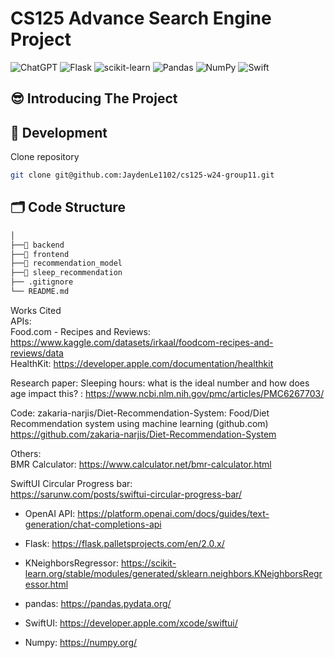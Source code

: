 

# CS125 Advance Search Engine Project
![ChatGPT](https://img.shields.io/badge/chatGPT-74aa9c?style=for-the-badge&logo=openai&logoColor=white)
![Flask](https://img.shields.io/badge/flask-%23000.svg?style=for-the-badge&logo=flask&logoColor=white)
![scikit-learn](https://img.shields.io/badge/scikit--learn-%23F7931E.svg?style=for-the-badge&logo=scikit-learn&logoColor=white)
![Pandas](https://img.shields.io/badge/pandas-%23150458.svg?style=for-the-badge&logo=pandas&logoColor=white)
![NumPy](https://img.shields.io/badge/numpy-%23013243.svg?style=for-the-badge&logo=numpy&logoColor=white)
![Swift](https://img.shields.io/badge/swift-F54A2A?style=for-the-badge&logo=swift&logoColor=white)

## 😎 Introducing The Project

## 🚀 Development

Clone repository

```sh
git clone git@github.com:JaydenLe1102/cs125-w24-group11.git
```


## 🗂 Code Structure
```sh
│
├──📂 backend
├──📂 frontend
├──📂 recommendation_model
├──📂 sleep_recommendation
├── .gitignore
└── README.md
```

Works Cited  
APIs:  
Food.com - Recipes and Reviews: https://www.kaggle.com/datasets/irkaal/foodcom-recipes-and-reviews/data  
HealthKit: https://developer.apple.com/documentation/healthkit 
 
Research paper: 
Sleeping hours: what is the ideal number and how does age impact this? : https://www.ncbi.nlm.nih.gov/pmc/articles/PMC6267703/

Code:
zakaria-narjis/Diet-Recommendation-System: Food/Diet Recommendation system using machine learning (github.com)
https://github.com/zakaria-narjis/Diet-Recommendation-System 
 
Others:   
BMR Calculator: https://www.calculator.net/bmr-calculator.html   

SwiftUI Circular Progress bar:  
https://sarunw.com/posts/swiftui-circular-progress-bar/  

- OpenAI API: https://platform.openai.com/docs/guides/text-generation/chat-completions-api  

- Flask: https://flask.palletsprojects.com/en/2.0.x/  
- KNeighborsRegressor: https://scikit-learn.org/stable/modules/generated/sklearn.neighbors.KNeighborsRegressor.html
- pandas: https://pandas.pydata.org/
- SwiftUI: https://developer.apple.com/xcode/swiftui/
- Numpy: https://numpy.org/
